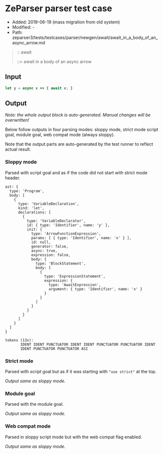 # ZeParser parser test case

- Added: 2019-06-19 (mass migration from old system)
- Modified: -
- Path: zeparser3/tests/testcases/parser/newgen/await/await_in_a_body_of_an_async_arrow.md

> :: await
>
> ::> await in a body of an async arrow

## Input

`````js
let y = async x => { await x; }
`````

## Output

_Note: the whole output block is auto-generated. Manual changes will be overwritten!_

Below follow outputs in four parsing modes: sloppy mode, strict mode script goal, module goal, web compat mode (always sloppy).

Note that the output parts are auto-generated by the test runner to reflect actual result.

### Sloppy mode

Parsed with script goal and as if the code did not start with strict mode header.

`````
ast: {
  type: 'Program',
  body: [
    {
      type: 'VariableDeclaration',
      kind: 'let',
      declarations: [
        {
          type: 'VariableDeclarator',
          id: { type: 'Identifier', name: 'y' },
          init: {
            type: 'ArrowFunctionExpression',
            params: [ { type: 'Identifier', name: 'x' } ],
            id: null,
            generator: false,
            async: true,
            expression: false,
            body: {
              type: 'BlockStatement',
              body: [
                {
                  type: 'ExpressionStatement',
                  expression: {
                    type: 'AwaitExpression',
                    argument: { type: 'Identifier', name: 'x' }
                  }
                }
              ]
            }
          }
        }
      ]
    }
  ]
}

tokens (13x):
       IDENT IDENT PUNCTUATOR IDENT IDENT PUNCTUATOR PUNCTUATOR IDENT
       IDENT PUNCTUATOR PUNCTUATOR ASI
`````

### Strict mode

Parsed with script goal but as if it was starting with `"use strict"` at the top.

_Output same as sloppy mode._

### Module goal

Parsed with the module goal.

_Output same as sloppy mode._

### Web compat mode

Parsed in sloppy script mode but with the web compat flag enabled.

_Output same as sloppy mode._
